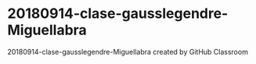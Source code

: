 # 20180914-clase-gausslegendre-Miguellabra
20180914-clase-gausslegendre-Miguellabra created by GitHub Classroom

